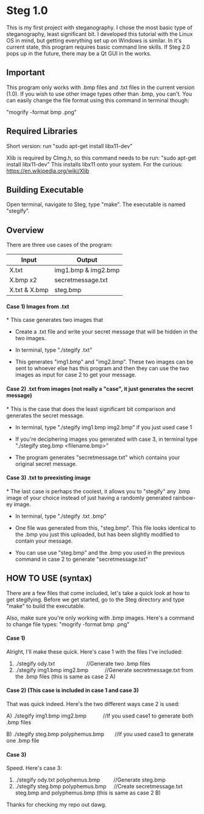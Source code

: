 # Steg 1.0
This is my first project with steganography. I chose the most basic type of steganography, least significant bit. I developed this tutorial with the Linux OS in mind, but getting everything set up on Windows is similar. In it's current state, this program
requires basic command line skills. If Steg 2.0 pops up in the future, there may be a Qt GUI in the works.


<h2>Important</h2>
This program only works with .bmp files and .txt files in the current version (1.0).
If you wish to use other image types other than .bmp, you can't. You can easily change the file
format using this command in terminal though:

  "mogrify -format bmp <yourfile>.png"



<h2>Required Libraries</h2>
Short version: run "sudo apt-get install libx11-dev"

Xlib is required by CImg.h, so this command needs to be run: "sudo apt-get install libx11-dev"
This installs libx11 onto your system. 
For the curious: https://en.wikipedia.org/wiki/Xlib



<h2>Building Executable</h2>
Open terminal, navigate to Steg, type "make".
The executable is named "stegify".



<h2>Overview</h2>
There are three use cases of the program:




| Input  | Output |
| ------------- | ------------- |
| X.txt  | img1.bmp & img2.bmp  |
| X.bmp x2  | secretmessage.txt  |
| X.txt & X.bmp | steg.bmp |








<h4>Case 1) Images from .txt</h4>
*  This case generates two images that

*  Create a .txt file and write your secret message that will be hidden in the two images.

*  In terminal, type "./stegify <filename>.txt"

*  This generates "img1.bmp" and "img2.bmp". These two images can be sent to whoever else has this
   program and then they can use the two images as input for case 2 to get your message.



<h4>Case 2) .txt from images (not really a "case", it just generates the secret message)</h4>
*  This is the case that does the least significant bit comparison and generates the secret message.

*  In terminal, type "./stegify img1.bmp  img2.bmp" if you just used case 1

*  If you're deciphering images you generated with case 3, in terminal
   type "./stegify steg.bmp  <filename.bmp>"

*  The program generates "secretmessage.txt" which contains your original secret message.



<h4>Case 3) .txt to preexisting image</h4>
*  The last case is perhaps the coolest, it allows you to "stegify" any .bmp image of your choice
   instead of just having a randomly generated rainbow-ey image.

*  In terminal, type "./stegify <filename>.txt  <filename>.bmp"

*  One file was generated from this, "steg.bmp". This file looks identical to the .bmp you just this
   uploaded, but has been slightly modified to contain your message.

*  You can use use "steg.bmp" and the .bmp you used in the previous command
   in case 2 to generate "secretmessage.txt"





 <h2>HOW TO USE (syntax)</h2>
 There are a few files that come included, let's take a quick look at how to get stegifying.
 Before we get started, go to the Steg directory and type "make" to build the executable.

 Also, make sure you're only working with .bmp images.
 Here's a command to change file types:  "mogrify -format bmp <yourfile>.png"



 <h4>Case 1)</h4>
   Alright, I'll make these quick. Here's case 1 with the files I've included:

   1)  ./stegify ody.txt &nbsp;&nbsp;&nbsp;&nbsp;&nbsp;&nbsp;&nbsp;&nbsp;&nbsp;&nbsp;&nbsp;&nbsp;&nbsp;&nbsp;&nbsp;&nbsp;&nbsp;&nbsp;&nbsp;&nbsp;//Generate two .bmp files
   2)  ./stegify img1.bmp img2.bmp &nbsp;&nbsp;&nbsp;&nbsp;&nbsp;&nbsp;&nbsp;&nbsp;&nbsp;&nbsp;//Generate secretmessage.txt from the .bmp files (this is same as case 2 A)



 <h4>Case 2) (This case is included in case 1 and case 3)</h4>
   That was quick indeed. Here's the two different ways case 2 is used:

   A)  ./stegify img1.bmp img2.bmp &nbsp;&nbsp;&nbsp;&nbsp;&nbsp;&nbsp;&nbsp;&nbsp;&nbsp;&nbsp;//If you used case1 to generate both .bmp files

   B)  ./stegify steg.bmp polyphemus.bmp &nbsp;&nbsp;&nbsp;&nbsp;&nbsp;&nbsp;//If you used case3 to generate one .bmp file



 <h4>Case 3)</h4>
   Speed. Here's case 3:

   1)  ./stegify ody.txt polyphemus.bmp &nbsp;&nbsp;&nbsp;&nbsp;&nbsp;&nbsp;&nbsp;&nbsp;//Generate steg.bmp
   2)  ./stegify steg.bmp polyphemus.bmp    &nbsp;&nbsp;&nbsp;&nbsp;//Create secretmessage.txt steg.bmp and polyphemus.bmp (this is same as case 2 B)





Thanks for checking my repo out dawg.
